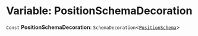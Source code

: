 # Variable: PositionSchemaDecoration

`Const` **PositionSchemaDecoration**: `SchemaDecoration`<[`PositionSchema`](/auto-docs/playground-react/interfaces/PositionSchema.md)>
